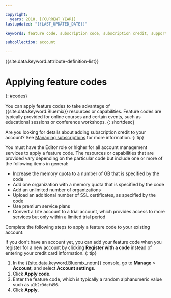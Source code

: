 ```yaml
---

copyright:
  years: 2018, [{CURRENT_YEAR}]
lastupdated: "[{LAST_UPDATED_DATE}]"

keywords: feature code, subscription code, subscription credit, support credit, promo code

subcollection: account

---
```


{{site.data.keyword.attribute-definition-list}}

# Applying feature codes
{: #codes}

You can apply feature codes to take advantage of {{site.data.keyword.Bluemix}} resources or capabilities. Feature codes are typically provided for online courses and certain events, such as educational sessions or conference workshops.
{: shortdesc}

Are you looking for details about adding subscription credit to your account? See [Managing subscriptions](/docs/billing-usage?topic=billing-usage-subscriptions) for more information.
{: tip}

You must have the Editor role or higher for all account management services to apply a feature code. The resources or capabilities that are provided vary depending on the particular code but include one or more of the following items in general:

* Increase the memory quota to a number of GB that is specified by the code
* Add one organization with a memory quota that is specified by the code
* Add an unlimited number of organizations
* Upload an additional number of SSL certificates, as specified by the code
* Use premium service plans
* Convert a Lite account to a trial account, which provides access to more services but only within a limited trial period

Complete the following steps to apply a feature code to your existing account:

If you don't have an account yet, you can add your feature code when you [register](/registration) for a new account by clicking **Register with a code** instead of entering your credit card information.
{: tip}

1. In the {{site.data.keyword.Bluemix_notm}} console, go to **Manage** > **Account**, and select **Account settings**.
1. Click **Apply code**.
1. Enter the feature code, which is typically a random alphanumeric value such as `a1b2c3def456`.
1. Click **Apply**.
